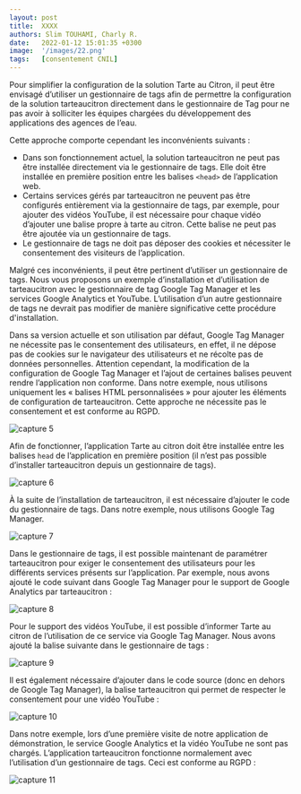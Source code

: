 ```yaml
---
layout: post
title:  XXXX
authors: Slim TOUHAMI, Charly R.
date:   2022-01-12 15:01:35 +0300
image:  '/images/22.png'
tags:   [consentement CNIL]
---
```


Pour simplifier la configuration de la solution Tarte au Citron, il peut être envisagé d’utiliser un gestionnaire de tags afin de permettre la configuration de la solution tarteaucitron directement dans le gestionnaire de Tag pour ne pas avoir à solliciter les équipes chargées du développement des applications des agences de l’eau.

Cette approche comporte cependant les inconvénients suivants :
-	Dans son fonctionnement actuel, la solution tarteaucitron ne peut pas être installée directement via le gestionnaire de tags. Elle doit être installée en première position entre les balises `<head>` de l’application web.
-	Certains services gérés par tarteaucitron ne peuvent pas être configurés entièrement via la gestionnaire de tags, par exemple, pour ajouter des vidéos YouTube, il est nécessaire pour chaque vidéo d’ajouter une balise propre à tarte au citron. Cette balise ne peut pas être ajoutée via un gestionnaire de tags.
-	Le gestionnaire de tags ne doit pas déposer des cookies et nécessiter le consentement des visiteurs de l’application.

Malgré ces inconvénients, il peut être pertinent d’utiliser un gestionnaire de tags. Nous vous proposons un exemple d’installation et d’utilisation de tarteaucitron avec le gestionnaire de tag Google Tag Manager et les services Google Analytics et YouTube. L’utilisation d’un autre gestionnaire de tags ne devrait pas modifier de manière significative cette procédure d'installation.

Dans sa version actuelle et son utilisation par défaut, Google Tag Manager ne nécessite pas le consentement des utilisateurs, en effet, il ne dépose pas de cookies sur le navigateur des utilisateurs et ne récolte pas de données personnelles. Attention cependant, la modification de la configuration de Google Tag Manager et l’ajout de certaines balises peuvent rendre l’application non conforme. Dans notre exemple, nous utilisons uniquement les « balises HTML personnalisées » pour ajouter les éléments de configuration de tarteaucitron. Cette approche ne nécessite pas le consentement et est conforme au RGPD.

![capture 5](https://astraporta.com/assets/images/5.PNG)

Afin de fonctionner, l’application Tarte au citron doit être installée entre les balises `head` de l’application en première position (il n’est pas possible d’installer tarteaucitron depuis un gestionnaire de tags).

![capture 6](https://astraporta.com/assets/images/6.png)

À la suite de l’installation de tarteaucitron, il est nécessaire d’ajouter le code du gestionnaire de tags. Dans notre exemple, nous utilisons Google Tag Manager.

![capture 7](https://astraporta.com/assets/images/7.png)

Dans le gestionnaire de tags, il est possible maintenant de paramétrer tarteaucitron pour exiger le consentement des utilisateurs pour les différents services présents sur l’application. Par exemple, nous avons ajouté le code suivant dans Google Tag Manager pour le support de Google Analytics par tarteaucitron :

![capture 8](https://astraporta.com/assets/images/8.PNG)

Pour le support des vidéos YouTube, il est possible d’informer Tarte au citron de l’utilisation de ce service via Google Tag Manager. Nous avons ajouté la balise suivante dans le gestionnaire de tags :

![capture 9](https://astraporta.com/assets/images/9.PNG)

Il est également nécessaire d’ajouter dans le code source (donc en dehors de Google Tag Manager), la balise tarteaucitron qui permet de respecter le consentement pour une vidéo YouTube :

![capture 10](https://astraporta.com/assets/images/10.PNG)

Dans notre exemple, lors d’une première visite de notre application de démonstration, le service Google Analytics et la vidéo YouTube ne sont pas chargés. L’application tarteaucitron fonctionne normalement avec l’utilisation d’un gestionnaire de tags. Ceci est conforme au RGPD :

![capture 11](https://astraporta.com/assets/images/11.PNG)